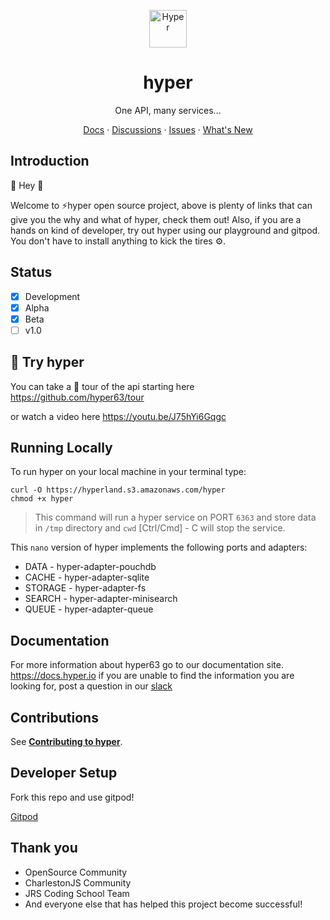 <p align="center">
  <a href="https://www.hyper.io">
    <img alt="Hyper" src="hyper63-logo.png" width="60" />
  </a>
</p>

<h1 align="center">
  hyper
</h1>

<p align="center">
  One API, many services...
</p>

<p align="center">
  <a href="https://docs.hyper.io/">Docs</a>
  <span> · </span>
  <a href="https://github.com/hyper63/hyper/discussions">Discussions</a>
  <span> · </span>
  <a href="https://github.com/hyper63/hyper/issues">Issues</a>
  <span> · </span>
  <a href="https://docs.hyper.io/whats-new">What's New</a>
</p>

## Introduction

👋 Hey 👋

Welcome to ⚡hyper open source project, above is plenty of links that can give you the why and what
of hyper, check them out! Also, if you are a hands on kind of developer, try out hyper using our
playground and gitpod. You don't have to install anything to kick the tires ⚙️.

## Status

- [x] Development
- [x] Alpha
- [x] Beta
- [ ] v1.0

## 🧪 Try hyper

You can take a 🎫 tour of the api starting here https://github.com/hyper63/tour

or watch a video here https://youtu.be/J75hYi6Gqgc

## Running Locally

To run hyper on your local machine in your terminal type:

```
curl -O https://hyperland.s3.amazonaws.com/hyper
chmod +x hyper
```

> This command will run a hyper service on PORT `6363` and store data in `/tmp` directory and `cwd`
> [Ctrl/Cmd] - C will stop the service.

This `nano` version of hyper implements the following ports and adapters:

- DATA - hyper-adapter-pouchdb
- CACHE - hyper-adapter-sqlite
- STORAGE - hyper-adapter-fs
- SEARCH - hyper-adapter-minisearch
- QUEUE - hyper-adapter-queue

## Documentation

For more information about hyper63 go to our documentation site. https://docs.hyper.io if you are
unable to find the information you are looking for, post a question in our
[slack](https://hyper.io/slack)

## Contributions

See **[Contributing to hyper](https://docs.hyper.io/oss/contributing-to-hyper)**.

## Developer Setup

Fork this repo and use gitpod!

[Gitpod](https://gitpod.io)

## Thank you

- OpenSource Community
- CharlestonJS Community
- JRS Coding School Team
- And everyone else that has helped this project become successful!
